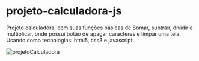 # projeto-calculadora-js

Projeto calculadora, com suas funções básicas de Somar, subtrair, dividir e multiplicar, onde possui botão de apagar caracteres e limpar uma tela. Usando como tecnologias: html5, css3 e javascript.


![projetoCalculadora](https://user-images.githubusercontent.com/49289106/157794909-6ac03fe4-d688-4ff0-bb1c-817331ef462e.jpg)
